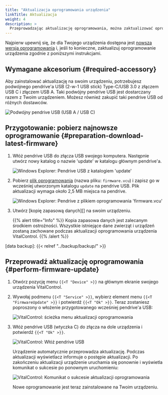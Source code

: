 ```yaml
---
title: "Aktualizacja oprogramowania urządzenia"
linkTitle: Aktualizacja
weight: 4
description: >
  Przeprowadzając aktualizację oprogramowania, można zaktualizować oprogramowanie urządzenia VitalControl do najnowszych dostępnych wersji.
---
```

Najpierw upewnij się, że dla Twojego urządzenia dostępna jest [nowsza wersja oprogramowania](../versions/) i, jeśli to konieczne, zaktualizuj oprogramowanie urządzenia zgodnie z poniższymi instrukcjami.

## Wymagane akcesorium {#required-accessory}

Aby zainstalować aktualizację na swoim urządzeniu, potrzebujesz podwójnego pendrive'a USB (2-w-1 USB stick) Type-C/USB 3.0 z złączem USB C i złączem USB A. Taki podwójny pendrive USB jest dostarczany razem z Twoim urządzeniem. Możesz również zakupić taki pendrive USB od różnych dostawców.

![Podwójny pendrive USB (USB A / USB C)](/images/firmware/update/usb-dual-stick.svg "Podwójny pendrive USB")

## Przygotowanie: pobierz najnowsze oprogramowanie {#preparation-download-latest-firmware}

1. Włóż pendrive USB do złącza USB swojego komputera. Następnie utwórz nowy katalog o nazwie 'update' w katalogu głównym pendrive'a.

    ![Windows Explorer: Pendrive USB z katalogiem 'update'](../images/create-folder-update.png "Pendrive USB: katalog 'update'")

1. Pobierz [plik oprogramowania](/download/firmware.vcu) (nazwa pliku: `firmware.vcu`) i zapisz go w wcześniej utworzonym katalogu `update` na pendrive USB. Plik aktualizacji wymaga około 2,5 MB miejsca na pendrive.

    ![Windows Explorer: Pendrive z plikiem oprogramowania 'firmware.vcu'](../images/save-firmware-file.png "Pendrive z plikiem oprogramowania")

1. Utwórz [kopię zapasową danych][] na swoim urządzeniu.

    {{% alert title="Info" %}}
Kopia zapasowa danych jest zalecanym środkiem ostrożności. Wszystkie istniejące dane zwierząt i urządzeń zostaną zachowane podczas aktualizacji oprogramowania urządzenia VitalControl.
    {{% /alert %}}

[data backup]: {{< relref "../backup/backup/" >}}

## Przeprowadź aktualizację oprogramowania {#perform-firmware-update}

1. Otwórz pozycję menu `{{<T "Device" >}}` na głównym ekranie swojego urządzenia VitalControl.


1. Wywołaj podmenu `{{<T "Service" >}}`, wybierz element menu `{{<T "FirmwareUpdate" >}}` i potwierdź `{{<T "Ok" >}}`. Teraz zostaniesz poproszony o włożenie przygotowanego wcześniej pendrive'a USB:

    ![VitalControl: ścieżka menu aktualizacji oprogramowania](../images/firmware-update.png "Aktualizacja oprogramowania")

1. Włóż pendrive USB (wtyczka C) do złącza na dole urządzenia i potwierdź `{{<T "Ok" >}}`.

    ![VitalControl: Włóż pendrive USB](/images/firmware/update/plug-in-dual-usb-stick.svg "Włóż pendrive USB")

    Urządzenie automatycznie przeprowadza aktualizację. Podczas aktualizacji wyświetlacz informuje o postępie aktualizacji. Po zakończeniu aktualizacji urządzenie uruchamia się ponownie i wyświetla komunikat o sukcesie po ponownym uruchomieniu:

   ![VitalControl: Komunikat o sukcesie aktualizacji oprogramowania](../images/update-success.png "Sukces aktualizacji oprogramowania")

   Nowe oprogramowanie jest teraz zainstalowane na Twoim urządzeniu.

